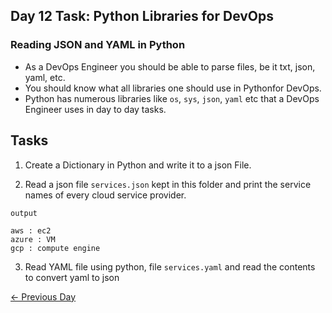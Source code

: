 ## Day 12 Task: Python Libraries for DevOps

### Reading JSON and YAML in Python

- As a DevOps Engineer you should be able to parse files, be it txt, json, yaml, etc.
- You should know what all libraries one should use in Pythonfor DevOps.
- Python has numerous libraries like `os`, `sys`, `json`, `yaml` etc that a DevOps Engineer uses in day to day tasks.

## Tasks

1. Create a Dictionary in Python and write it to a json File.

2. Read a json file `services.json` kept in this folder and print the service names of every cloud service provider.

```
output

aws : ec2
azure : VM
gcp : compute engine

```

3. Read YAML file using python, file `services.yaml` and read the contents to convert yaml to json
   

[← Previous Day](../Day11/README.md) 